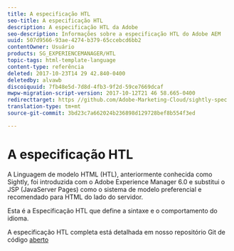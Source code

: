 ```yaml
---
title: A especificação HTL
seo-title: A especificação HTL
description: A especificação HTL da Adobe
seo-description: Informações sobre a especificação HTL do Adobe AEM
uuid: 507d9566-93ae-4274-b379-65ccebcd6bb2
contentOwner: Usuário
products: SG_EXPERIENCEMANAGER/HTL
topic-tags: html-template-language
content-type: referência
deleted: 2017-10-23T14 29 42.840-0400
deletedby: alvawb
discoiquuid: 7fb48e5d-7d8d-4fb3-9f2d-59ce7669dcaf
mwpw-migration-script-version: 2017-10-12T21 46 58.665-0400
redirecttarget: https //github.com/Adobe-Marketing-Cloud/sightly-spec
translation-type: tm+mt
source-git-commit: 3bd23c7a662024b236898d129728bef8b554f3ed

---
```



# A especificação HTL

A Linguagem de modelo HTML (HTL), anteriormente conhecida como Sightly, foi introduzida com o Adobe Experience Manager 6.0 e substitui o JSP (JavaServer Pages) como o sistema de modelo preferencial e recomendado para HTML do lado do servidor.

Esta é a Especificação HTL que define a sintaxe e o comportamento do idioma.

A especificação HTL completa está detalhada em nosso repositório Git de código [aberto](https://github.com/adobe/htl-spec)

